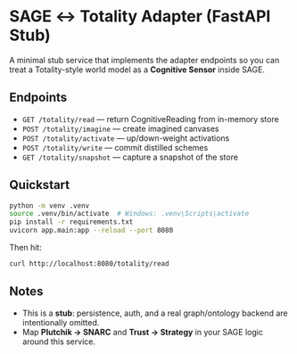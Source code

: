 
# SAGE ↔ Totality Adapter (FastAPI Stub)

A minimal stub service that implements the adapter endpoints so you can treat a Totality-style world model as a **Cognitive Sensor** inside SAGE.

## Endpoints
- `GET /totality/read` — return CognitiveReading from in-memory store
- `POST /totality/imagine` — create imagined canvases
- `POST /totality/activate` — up/down-weight activations
- `POST /totality/write` — commit distilled schemes
- `GET /totality/snapshot` — capture a snapshot of the store

## Quickstart

```bash
python -m venv .venv
source .venv/bin/activate  # Windows: .venv\Scripts\activate
pip install -r requirements.txt
uvicorn app.main:app --reload --port 8080
```

Then hit:
```bash
curl http://localhost:8080/totality/read
```

## Notes
- This is a **stub**: persistence, auth, and a real graph/ontology backend are intentionally omitted.
- Map **Plutchik → SNARC** and **Trust → Strategy** in your SAGE logic around this service.
